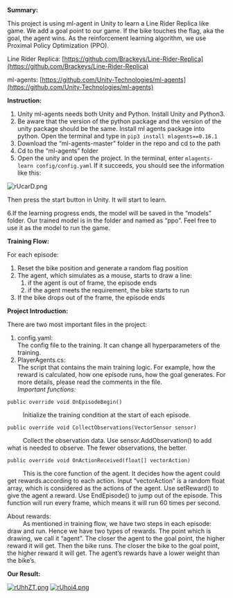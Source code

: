 **Summary:**

This project is using ml-agent in Unity to learn a Line Rider Replica like game. We add a goal point to our game. If the bike touches the flag, aka the goal, the agent wins. As the reinforcement learning algorithm, we use Proximal Policy Optimization (PPO).

Line Rider Replica: [https://github.com/Brackeys/Line-Rider-Replica](https://github.com/Brackeys/Line-Rider-Replica)

ml-agents: [https://github.com/Unity-Technologies/ml-agents](https://github.com/Unity-Technologies/ml-agents)

**Instruction:**
1. Unity ml-agents needs both Unity and Python. Install Unity and Python3.
2. Be aware that the version of the python package and the version of the unity package should be the same. Install ml agents package into python. Open the terminal and type in 
`pip3 install mlagents==0.16.1`
3. Download the “ml-agents-master” folder in the repo and cd to the path
4. Cd to the “ml-agents” folder
5. Open the unity and open the project. In the terminal, enter
    `mlagents-learn config/config.yaml`
   If it succeeds, you should see the information like this:

![rUcarD.png](https://s3.ax1x.com/2020/12/20/rUcarD.png)

Then press the start button in Unity. It will start to learn.

6.If the learning progress ends, the model will be saved in the “models” folder. Our trained model is in the folder and named as “ppo”. Feel free to use it as the model to run the game.

**Training Flow:**

For each episode:



1. Reset the bike position and generate a random flag position
2. The agent, which simulates as a mouse, starts to draw a line:
    1. if the agent is out of frame, the episode ends
    2. if the agent meets the requirement, the bike starts to run
3. If the bike drops out of the frame, the episode ends

**Project Introduction:**

There are two most important files in the project:



1. config.yaml:<br>
The config file to the training. It can change all hyperparameters of the training.
2. PlayerAgents.cs:<br>
The script that contains the main training logic. For example, how the reward is calculated, how one episode runs, how the goal generates. For more details, please read the comments in the file.<br>
    *Important functions:*
```
public override void OnEpisodeBegin()
```
&emsp; &emsp; Initialize the training condition at the start of each episode.
```
public override void CollectObservations(VectorSensor sensor)
```
&emsp; &emsp; Collect the observation data. Use sensor.AddObservation() to add what is needed to observe. The fewer observations, the better.
```
public override void OnActionReceived(float[] vectorAction)
```
&emsp; &emsp; This is the core function of the agent. It decides how the agent could get rewards.according to each action. Input “vectorAction” is a random float array, which is considered as the actions of the agent. Use setReward() to give the agent a reward. Use EndEpisode() to jump out of the episode. This function will run every frame, which means it will run 60 times per second.

About rewards:
<br>
&emsp; &emsp; As mentioned in training flow, we have two steps in each episode: draw and run. Hence we have two types of rewards. The point which is drawing, we call it “agent”. The closer the agent to the goal point, the higher reward it will get. Then the bike runs. The closer the bike to the goal point, the higher reward it will get. The agent’s rewards have a lower weight than the bike’s.

**Our Result:**


[![rUhhZT.png](https://s3.ax1x.com/2020/12/20/rUhhZT.png)](https://imgchr.com/i/rUhhZT)
[![rUhoi4.png](https://s3.ax1x.com/2020/12/20/rUhoi4.png)](https://imgchr.com/i/rUhoi4)
